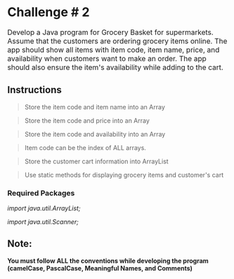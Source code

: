 # Challenge # 2
<font size="3">
Develop a Java program for Grocery Basket for supermarkets. Assume that the customers are ordering grocery items online.  The app should show all items with item code, item name, price, and availability when customers want to make an order. The app should also ensure the item's availability while adding to the cart.
</font>

## Instructions
>Store the item code and item name into an Array 

>Store the item code and price into an Array

>Store the item code and availability into an Array

>Item code can be the index of ALL arrays.

>Store the customer cart information into ArrayList

>Use static methods for displaying grocery items and customer's cart 

### Required Packages


*import java.util.ArrayList;*

*import java.util.Scanner;*


## Note: 

<b>
You must follow ALL the conventions while developing the program (camelCase, PascalCase, Meaningful Names, and Comments)
</b>
